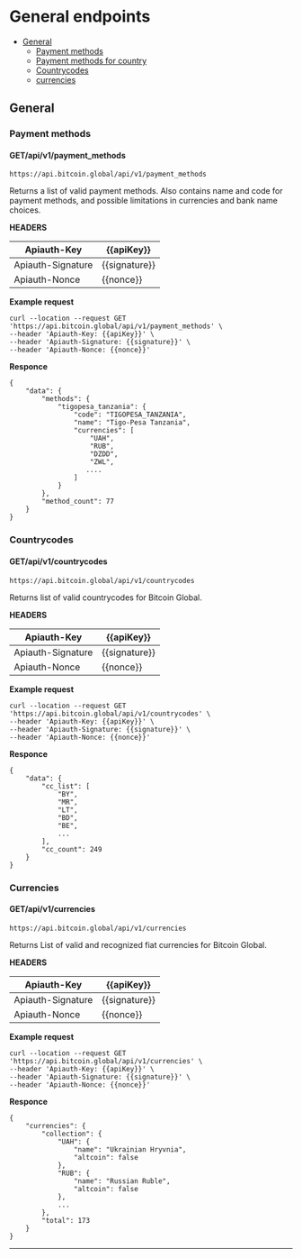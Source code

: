 # General endpoints

* [General](#general)
    * [Payment methods](#payment-methods)
    * [Payment methods for country](#payment-methods-for-country)
    * [Countrycodes](#countrycodes)
    * [currencies](#currencies)
    
## General

### Payment methods
   #### GET/api/v1/payment_methods

```
https://api.bitcoin.global/api/v1/payment_methods
```
Returns a list of valid payment methods. Also contains name and code for payment methods, and possible limitations in currencies and bank name choices.

**HEADERS**

Apiauth-Key| {{apiKey}} 
------------ | ------------ 
Apiauth-Signature| {{signature}}
Apiauth-Nonce| {{nonce}}

**Example request**
```
curl --location --request GET 'https://api.bitcoin.global/api/v1/payment_methods' \
--header 'Apiauth-Key: {{apiKey}}' \
--header 'Apiauth-Signature: {{signature}}' \
--header 'Apiauth-Nonce: {{nonce}}'
```
**Responce**
```
{
    "data": {
        "methods": {
            "tigopesa_tanzania": {
                "code": "TIGOPESA_TANZANIA",
                "name": "Tigo-Pesa Tanzania",
                "currencies": [
                    "UAH",
                    "RUB",
                    "DZDD",
                    "ZWL",
                   ....
                ]
            }
        },
        "method_count": 77
    }
}
```
### Countrycodes
   #### GET/api/v1/countrycodes
```
https://api.bitcoin.global/api/v1/countrycodes
```
Returns list of valid countrycodes for Bitcoin Global.

**HEADERS**

Apiauth-Key| {{apiKey}} 
------------ | ------------ 
Apiauth-Signature| {{signature}}
Apiauth-Nonce| {{nonce}}

**Example request**
```
curl --location --request GET 'https://api.bitcoin.global/api/v1/countrycodes' \
--header 'Apiauth-Key: {{apiKey}}' \
--header 'Apiauth-Signature: {{signature}}' \
--header 'Apiauth-Nonce: {{nonce}}'
```
**Responce**
```
{
    "data": {
        "cc_list": [
            "BY",
            "MR",
            "LT",
            "BD",
            "BE",
            ...
        ],
        "cc_count": 249
    }
}
```
### Currencies
   #### GET/api/v1/currencies
```
https://api.bitcoin.global/api/v1/currencies
```
Returns List of valid and recognized fiat currencies for Bitcoin Global.

**HEADERS**

Apiauth-Key| {{apiKey}} 
------------ | ------------ 
Apiauth-Signature| {{signature}}
Apiauth-Nonce| {{nonce}}

**Example request**
```
curl --location --request GET 'https://api.bitcoin.global/api/v1/currencies' \
--header 'Apiauth-Key: {{apiKey}}' \
--header 'Apiauth-Signature: {{signature}}' \
--header 'Apiauth-Nonce: {{nonce}}'
```
**Responce**
```
{
    "currencies": {
        "collection": {
            "UAH": {
                "name": "Ukrainian Hryvnia",
                "altcoin": false
            },
            "RUB": {
                "name": "Russian Ruble",
                "altcoin": false
            },
            ...
        },
        "total": 173
    }
}
```
___
